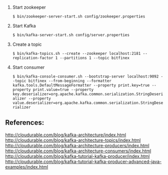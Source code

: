 1. Start zookeeper

    `$ bin/zookeeper-server-start.sh config/zookeeper.properties`

2. Start Kafka

    `$ bin/kafka-server-start.sh config/server.properties`
    

3. Create a topic
    
    `$ bin/kafka-topics.sh --create --zookeeper localhost:2181 --replication-factor 1 --partitions 1 --topic bitfinex`
    
4. Start consumer
    
    `$ bin/kafka-console-consumer.sh --bootstrap-server localhost:9092 --topic bitfinex --from-beginning --formatter kafka.tools.DefaultMessageFormatter --property print.key=true --property print.value=true --property key.deserializer=org.apache.kafka.common.serialization.StringDeserializer --property value.deserializer=org.apache.kafka.common.serialization.StringDeserializer`
    
## References:
http://cloudurable.com/blog/kafka-architecture/index.html
http://cloudurable.com/blog/kafka-architecture-topics/index.html
http://cloudurable.com/blog/kafka-architecture-producers/index.html   
http://cloudurable.com/blog/kafka-architecture-consumers/index.html 
http://cloudurable.com/blog/kafka-tutorial-kafka-producer/index.html
http://cloudurable.com/blog/kafka-tutorial-kafka-producer-advanced-java-examples/index.html